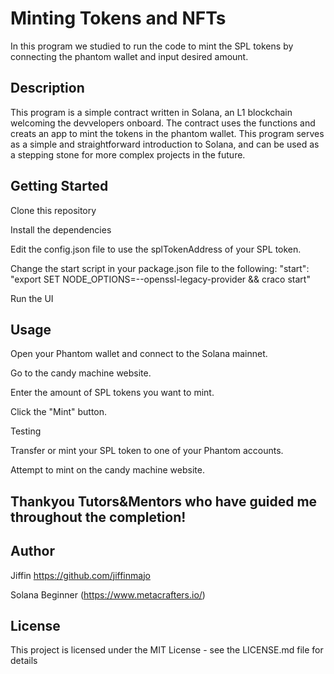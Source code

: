 # Minting Tokens and NFTs

In this program we studied to run the code to mint the SPL tokens by connecting the phantom wallet and input desired amount.

## Description

This program is a simple contract written in Solana, an L1 blockchain welcoming the devvelopers onboard. The contract uses the functions and creats an app to mint the tokens in the phantom wallet. This program serves as a simple and straightforward introduction to Solana, and can be used as a stepping stone for more complex projects in the future.

## Getting Started
Clone this repository

Install the dependencies

Edit the config.json file to use the splTokenAddress of your SPL token.

Change the start script in your package.json file to the following:
"start": "export SET NODE_OPTIONS=--openssl-legacy-provider && craco start"

Run the UI

## Usage
Open your Phantom wallet and connect to the Solana mainnet.

Go to the candy machine website.

Enter the amount of SPL tokens you want to mint.

Click the "Mint" button.

Testing

Transfer or mint your SPL token to one of your Phantom accounts.

Attempt to mint on the candy machine website.

## Thankyou Tutors&Mentors who have guided me throughout the completion!

## Author
Jiffin
https://github.com/jiffinmajo

Solana Beginner (https://www.metacrafters.io/)
## License

This project is licensed under the MIT License - see the LICENSE.md file for details
